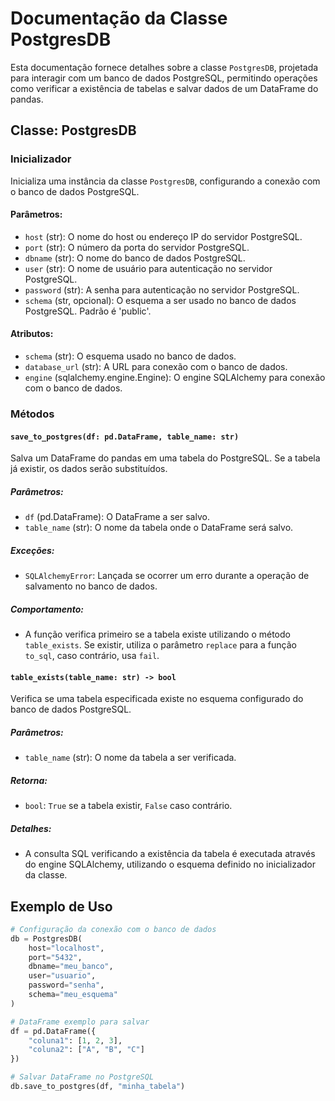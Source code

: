 # Documentação da Classe PostgresDB

Esta documentação fornece detalhes sobre a classe `PostgresDB`, projetada para interagir com um banco de dados PostgreSQL, permitindo operações como verificar a existência de tabelas e salvar dados de um DataFrame do pandas.

## Classe: PostgresDB

### Inicializador

Inicializa uma instância da classe `PostgresDB`, configurando a conexão com o banco de dados PostgreSQL.

#### Parâmetros:
- `host` (str): O nome do host ou endereço IP do servidor PostgreSQL.
- `port` (str): O número da porta do servidor PostgreSQL.
- `dbname` (str): O nome do banco de dados PostgreSQL.
- `user` (str): O nome de usuário para autenticação no servidor PostgreSQL.
- `password` (str): A senha para autenticação no servidor PostgreSQL.
- `schema` (str, opcional): O esquema a ser usado no banco de dados PostgreSQL. Padrão é 'public'.

#### Atributos:
- `schema` (str): O esquema usado no banco de dados.
- `database_url` (str): A URL para conexão com o banco de dados.
- `engine` (sqlalchemy.engine.Engine): O engine SQLAlchemy para conexão com o banco de dados.

### Métodos

#### `save_to_postgres(df: pd.DataFrame, table_name: str)`
Salva um DataFrame do pandas em uma tabela do PostgreSQL. Se a tabela já existir, os dados serão substituídos.

##### Parâmetros:
- `df` (pd.DataFrame): O DataFrame a ser salvo.
- `table_name` (str): O nome da tabela onde o DataFrame será salvo.

##### Exceções:
- `SQLAlchemyError`: Lançada se ocorrer um erro durante a operação de salvamento no banco de dados.

##### Comportamento:
- A função verifica primeiro se a tabela existe utilizando o método `table_exists`. Se existir, utiliza o parâmetro `replace` para a função `to_sql`, caso contrário, usa `fail`.

#### `table_exists(table_name: str) -> bool`
Verifica se uma tabela especificada existe no esquema configurado do banco de dados PostgreSQL.

##### Parâmetros:
- `table_name` (str): O nome da tabela a ser verificada.

##### Retorna:
- `bool`: `True` se a tabela existir, `False` caso contrário.

##### Detalhes:
- A consulta SQL verificando a existência da tabela é executada através do engine SQLAlchemy, utilizando o esquema definido no inicializador da classe.

## Exemplo de Uso

```python
# Configuração da conexão com o banco de dados
db = PostgresDB(
    host="localhost",
    port="5432",
    dbname="meu_banco",
    user="usuario",
    password="senha",
    schema="meu_esquema"
)

# DataFrame exemplo para salvar
df = pd.DataFrame({
    "coluna1": [1, 2, 3],
    "coluna2": ["A", "B", "C"]
})

# Salvar DataFrame no PostgreSQL
db.save_to_postgres(df, "minha_tabela")
```